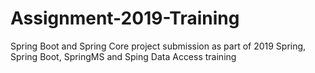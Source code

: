 # Assignment-2019-Training
Spring Boot and Spring Core project submission as part of 2019 Spring, Spring Boot, SpringMS and Sping Data Access training
